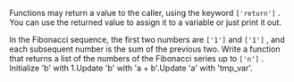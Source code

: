Functions may return a value to the caller, using the keyword `['return']` . You can use the returned value to assign it to a variable or just print it out.  
  
In the Fibonacci sequence, the first two numbers are `['1']` and `['1']` , and each subsequent number is the sum of the previous two. Write a function that returns a list of the numbers of the Fibonacci series up to `['n']` .  
Initialize 'b' with 1.Update 'b' with 'a + b'.Update 'a' with 'tmp\_var'.